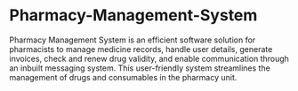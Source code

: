 # Pharmacy-Management-System
Pharmacy Management System is an efficient software solution for pharmacists to manage medicine records, handle user details, generate invoices, check and renew drug validity, and enable communication through an inbuilt messaging system. This user-friendly system streamlines the management of drugs and consumables in the pharmacy unit.
